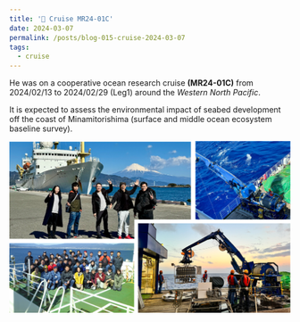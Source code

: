 ```yaml
---
title: '🚢 Cruise MR24-01C'
date: 2024-03-07
permalink: /posts/blog-015-cruise-2024-03-07
tags:
  - cruise
---
```



He was on a cooperative ocean research cruise **(MR24-01C)** from 2024/02/13 to 2024/02/29 (Leg1) around the *Western North Pacific*.

It is expected to assess the environmental impact of seabed development off the coast of Minamitorishima (surface and middle ocean ecosystem baseline survey).

<img src='/images/Others/MR24-01C.png'/>

